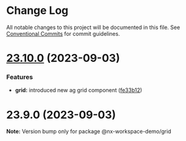 # Change Log

All notable changes to this project will be documented in this file.
See [Conventional Commits](https://conventionalcommits.org) for commit guidelines.

# [23.10.0](https://github.com/yashkundalia01/nx-workspace-github-action-demo/compare/v23.9.1...v23.10.0) (2023-09-03)

### Features

- **grid:** introduced new ag grid component ([fe33b12](https://github.com/yashkundalia01/nx-workspace-github-action-demo/commit/fe33b12438eb71023ba1696f3d6969c80990dd4e))

# 23.9.0 (2023-09-03)

**Note:** Version bump only for package @nx-workspace-demo/grid

